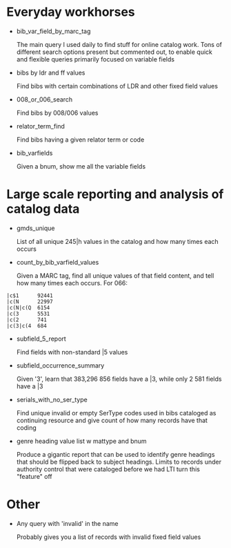 # Everyday workhorses

* bib_var_field_by_marc_tag

  The main query I used daily to find stuff for online catalog work. Tons of different search options present but commented out, to enable quick and flexible queries primarily focused on variable fields
* bibs by ldr and ff values

  Find bibs with certain combinations of LDR and other fixed field values
* 008_or_006_search

  Find bibs by 008/006 values
* relator_term_find

  Find bibs having a given relator term or code
* bib_varfields

  Given a bnum, show me all the variable fields

# Large scale reporting and analysis of catalog data

* gmds_unique

  List of all unique 245|h values in the catalog and how many times each occurs
* count_by_bib_varfield_values

  Given a MARC tag, find all unique values of that field content, and tell how many times each occurs. For 066: 
  
``` 
|c$1      92441
|c(N      22997
|c(N|c(Q  6154
|c(3      5531
|c(2      741
|c(3|c(4  684
```

* subfield_5_report

  Find fields with non-standard |5 values
* subfield_occurrence_summary

  Given '3', learn that 383,296 856 fields have a |3, while only 2 581 fields have a |3

* serials_with_no_ser_type

  Find unique invalid or empty SerType codes used in bibs cataloged as continuing resource and give count of how many records have that coding
* genre heading value list w mattype and bnum

  Produce a gigantic report that can be used to identify genre headings that should be flipped back to subject headings. Limits to records under authority control that were cataloged before we had LTI turn this "feature" off
  
# Other
* Any query with 'invalid' in the name

  Probably gives you a list of records with invalid fixed field values
